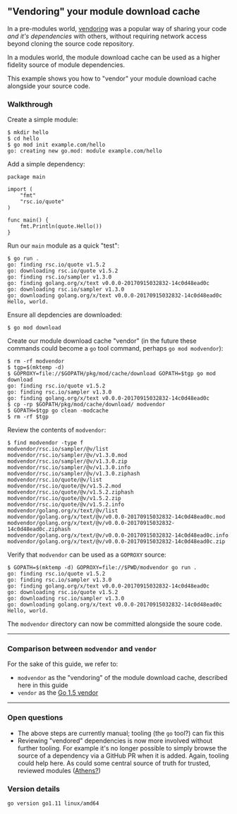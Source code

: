 <!-- __JSON: egrunner script.sh # LONG ONLINE

## "Vendoring" your module download cache

In a pre-modules world, [vendoring](https://github.com/golang/proposal/blob/master/design/25719-go15vendor.md) was a
popular way of sharing your code _and it's dependencies_ with others, without requiring network access beyond cloning
the source code repository.

In a modules world, the module download cache can be used as a higher fidelity source of module dependencies.

This example shows you how to "vendor" your module download cache alongside your source code.

### Walkthrough

Create a simple module:


```
{{PrintBlock "setup" -}}
```

Add a simple dependency:


```
{{PrintBlockOut "example" -}}
```

Run our `main` module as a quick "test":


```
{{PrintBlock "run" -}}
```

Ensure all depdencies are downloaded:

```
{{PrintBlock "go mod download" -}}
```

Create our module download cache "vendor" (in the future these commands could become a `go` tool command, perhaps `go
mod modvendor`):

```
{{PrintBlock "fake vendor" -}}
```

Review the contents of `modvendor`:

```
{{PrintBlock "review modvendor" -}}
```

Verify that `modvendor` can be used as a `GOPROXY` source:


```
{{PrintBlock "check modvendor" -}}
```

The `modvendor` directory can now be committed alongside the soure code.

----

### Comparison between `modvendor` and `vendor`

For the sake of this guide, we refer to:

* `modvendor` as the "vendoring" of the module download cache, described here in this guide
* `vendor` as the [Go 1.5 vendor](https://github.com/golang/proposal/blob/master/design/25719-go15vendor.md)

----

### Open questions

* The above steps are currently manual; tooling (the `go` tool?) can fix this
* Reviewing "vendored" dependencies is now more involved without further tooling. For example it's no longer possible to
  simply browse the source of a dependency via a GitHub PR when it is added. Again, tooling could help here. As could
some central source of truth for trusted, reviewed modules ([Athens?](https://github.com/gomods/athens))

### Version details

```
{{PrintBlockOut "version details" -}}
```

-->

## "Vendoring" your module download cache

In a pre-modules world, [vendoring](https://github.com/golang/proposal/blob/master/design/25719-go15vendor.md) was a
popular way of sharing your code _and it's dependencies_ with others, without requiring network access beyond cloning
the source code repository.

In a modules world, the module download cache can be used as a higher fidelity source of module dependencies.

This example shows you how to "vendor" your module download cache alongside your source code.

### Walkthrough

Create a simple module:


```
$ mkdir hello
$ cd hello
$ go mod init example.com/hello
go: creating new go.mod: module example.com/hello
```

Add a simple dependency:


```
package main

import (
	"fmt"
	"rsc.io/quote"
)

func main() {
	fmt.Println(quote.Hello())
}
```

Run our `main` module as a quick "test":


```
$ go run .
go: finding rsc.io/quote v1.5.2
go: downloading rsc.io/quote v1.5.2
go: finding rsc.io/sampler v1.3.0
go: finding golang.org/x/text v0.0.0-20170915032832-14c0d48ead0c
go: downloading rsc.io/sampler v1.3.0
go: downloading golang.org/x/text v0.0.0-20170915032832-14c0d48ead0c
Hello, world.
```

Ensure all depdencies are downloaded:

```
$ go mod download
```

Create our module download cache "vendor" (in the future these commands could become a `go` tool command, perhaps `go
mod modvendor`):

```
$ rm -rf modvendor
$ tgp=$(mktemp -d)
$ GOPROXY=file://$GOPATH/pkg/mod/cache/download GOPATH=$tgp go mod download
go: finding rsc.io/quote v1.5.2
go: finding rsc.io/sampler v1.3.0
go: finding golang.org/x/text v0.0.0-20170915032832-14c0d48ead0c
$ cp -rp $GOPATH/pkg/mod/cache/download/ modvendor
$ GOPATH=$tgp go clean -modcache
$ rm -rf $tgp
```

Review the contents of `modvendor`:

```
$ find modvendor -type f
modvendor/rsc.io/sampler/@v/list
modvendor/rsc.io/sampler/@v/v1.3.0.mod
modvendor/rsc.io/sampler/@v/v1.3.0.zip
modvendor/rsc.io/sampler/@v/v1.3.0.info
modvendor/rsc.io/sampler/@v/v1.3.0.ziphash
modvendor/rsc.io/quote/@v/list
modvendor/rsc.io/quote/@v/v1.5.2.mod
modvendor/rsc.io/quote/@v/v1.5.2.ziphash
modvendor/rsc.io/quote/@v/v1.5.2.zip
modvendor/rsc.io/quote/@v/v1.5.2.info
modvendor/golang.org/x/text/@v/list
modvendor/golang.org/x/text/@v/v0.0.0-20170915032832-14c0d48ead0c.mod
modvendor/golang.org/x/text/@v/v0.0.0-20170915032832-14c0d48ead0c.ziphash
modvendor/golang.org/x/text/@v/v0.0.0-20170915032832-14c0d48ead0c.info
modvendor/golang.org/x/text/@v/v0.0.0-20170915032832-14c0d48ead0c.zip
```

Verify that `modvendor` can be used as a `GOPROXY` source:


```
$ GOPATH=$(mktemp -d) GOPROXY=file://$PWD/modvendor go run .
go: finding rsc.io/quote v1.5.2
go: finding rsc.io/sampler v1.3.0
go: finding golang.org/x/text v0.0.0-20170915032832-14c0d48ead0c
go: downloading rsc.io/quote v1.5.2
go: downloading rsc.io/sampler v1.3.0
go: downloading golang.org/x/text v0.0.0-20170915032832-14c0d48ead0c
Hello, world.
```

The `modvendor` directory can now be committed alongside the soure code.

----

### Comparison between `modvendor` and `vendor`

For the sake of this guide, we refer to:

* `modvendor` as the "vendoring" of the module download cache, described here in this guide
* `vendor` as the [Go 1.5 vendor](https://github.com/golang/proposal/blob/master/design/25719-go15vendor.md)

----

### Open questions

* The above steps are currently manual; tooling (the `go` tool?) can fix this
* Reviewing "vendored" dependencies is now more involved without further tooling. For example it's no longer possible to
  simply browse the source of a dependency via a GitHub PR when it is added. Again, tooling could help here. As could
some central source of truth for trusted, reviewed modules ([Athens?](https://github.com/gomods/athens))

### Version details

```
go version go1.11 linux/amd64
```

<!-- END -->
